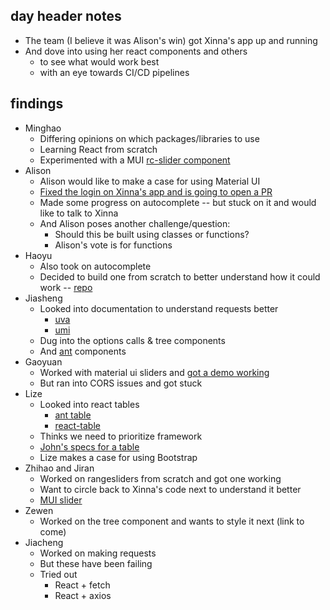 ## day header notes

* The team (I believe it was Alison's win) got Xinna's app up and running
* And dove into using her react components and others
	* to see what would work best
	* with an eye towards CI/CD pipelines

## findings

* Minghao
	* Differing opinions on which packages/libraries to use
	* Learning React from scratch
	* Experimented with a MUI [rc-slider component](https://slider-react-component.vercel.app/)
* Alison
	* Alison would like to make a case for using Material UI
	* [Fixed the login on Xinna's app and is going to open a PR](https://github.com/XinnaPan/Slave_Voyage/pull/1)
	* Made some progress on autocomplete -- but stuck on it and would like to talk to Xinna
	* And Alison poses another challenge/question:
		* Should this be built using classes or functions?
		* Alison's vote is for functions
* Haoyu
	* Also took on autocomplete
	* Decided to build one from scratch to better understand how it could work -- [repo](https://github.com/haoyuf1/Autocomplete-App)
* Jiasheng
	* Looked into documentation to understand requests better
		* [uva](https://github.com/dvajs/dva)
		* [umi](https://umijs.org/)
	* Dug into the options calls & tree components
	* And [ant](https://ant.design/) components
* Gaoyuan
	* Worked with material ui sliders and [got a demo working](https://intense-sands-51962.herokuapp.com/)
	* But ran into CORS issues and got stuck
* Lize
	* Looked into react tables
		* [ant table](https://ant.design/components/table/)
		* [react-table](https://react-table-v7.tanstack.com/)
	* Thinks we need to prioritize framework
	* [John's specs for a table](https://github.com/JohnMulligan/voyages-api/blob/main/tablerequirements.md)
	* Lize makes a case for using Bootstrap
* Zhihao and Jiran
	* Worked on rangesliders from scratch and got one working
	* Want to circle back to Xinna's code next to understand it better
	* [MUI slider](https://mui.com/zh/material-ui/react-slider/)
* Zewen
	* Worked on the tree component and wants to style it next (link to come)
* Jiacheng
	* Worked on making requests
	* But these have been failing
	* Tried out
		* React + fetch
		* React + axios